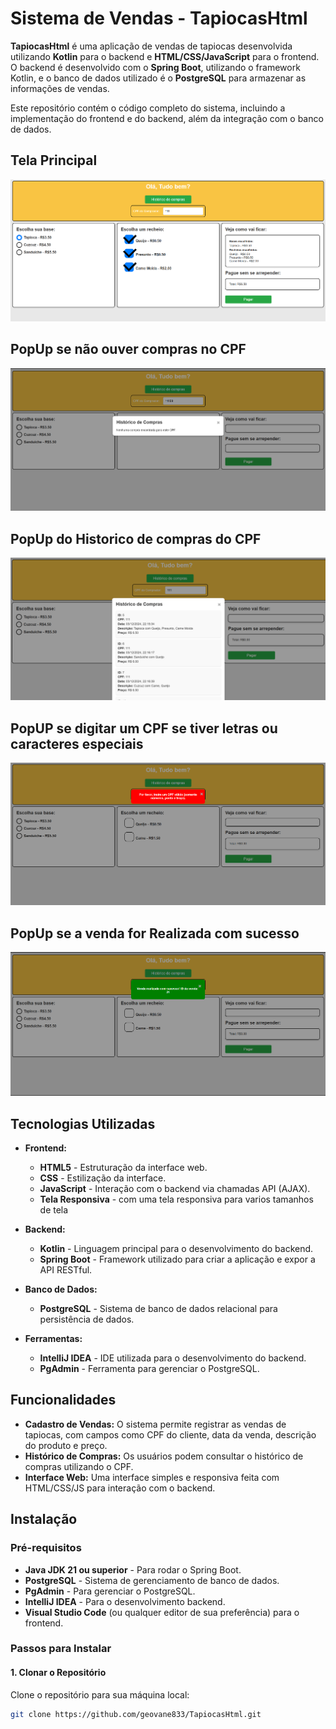 # Sistema de Vendas - TapiocasHtml

**TapiocasHtml** é uma aplicação de vendas de tapiocas desenvolvida utilizando **Kotlin** para o backend e **HTML/CSS/JavaScript** para o frontend. O backend é desenvolvido com o **Spring Boot**, utilizando o framework Kotlin, e o banco de dados utilizado é o **PostgreSQL** para armazenar as informações de vendas.

Este repositório contém o código completo do sistema, incluindo a implementação do frontend e do backend, além da integração com o banco de dados.

## Tela Principal 
![alt text](<Captura de tela/Captura de tela 2024-12-03 231131.png>)

## PopUp se não ouver compras no CPF
![alt text](<Captura de tela/Captura de tela 2024-12-03 230522.png>)

## PopUp do Historico de compras do CPF
![alt text](<Captura de tela/Captura de tela 2024-12-03 225217.png>)

## PopUP se digitar um CPF se tiver letras ou caracteres especiais 
![alt text](<Captura de tela/Captura de tela 2024-12-03 225136.png>)

## PopUp se a venda for Realizada com sucesso 
![alt text](<Captura de tela/Captura de tela 2024-12-03 225119.png>)

## Tecnologias Utilizadas

- **Frontend:**
  - **HTML5** - Estruturação da interface web.
  - **CSS** - Estilização da interface.
  - **JavaScript** - Interação com o backend via chamadas API (AJAX).
  - **Tela Responsiva** - com uma tela responsiva para varios tamanhos de tela
  
- **Backend:**
  - **Kotlin** - Linguagem principal para o desenvolvimento do backend.
  - **Spring Boot** - Framework utilizado para criar a aplicação e expor a API RESTful.
  
- **Banco de Dados:**
  - **PostgreSQL** - Sistema de banco de dados relacional para persistência de dados.
  
- **Ferramentas:**
  - **IntelliJ IDEA** - IDE utilizada para o desenvolvimento do backend.
  - **PgAdmin** - Ferramenta para gerenciar o PostgreSQL.

## Funcionalidades

- **Cadastro de Vendas:** O sistema permite registrar as vendas de tapiocas, com campos como CPF do cliente, data da venda, descrição do produto e preço.
- **Histórico de Compras:** Os usuários podem consultar o histórico de compras utilizando o CPF.
- **Interface Web:** Uma interface simples e responsiva feita com HTML/CSS/JS para interação com o backend.

## Instalação

### Pré-requisitos

- **Java JDK 21 ou superior** - Para rodar o Spring Boot.
- **PostgreSQL** - Sistema de gerenciamento de banco de dados.
- **PgAdmin** - Para gerenciar o PostgreSQL.
- **IntelliJ IDEA** - Para o desenvolvimento backend.
- **Visual Studio Code** (ou qualquer editor de sua preferência) para o frontend.

### Passos para Instalar

#### 1. Clonar o Repositório

Clone o repositório para sua máquina local:

```bash
git clone https://github.com/geovane833/TapiocasHtml.git
